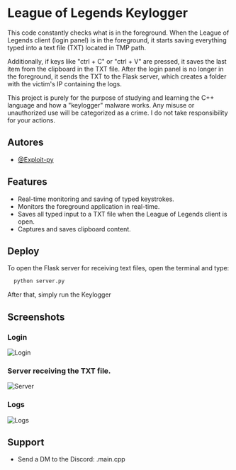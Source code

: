 
# League of Legends Keylogger

This code constantly checks what is in the foreground. When the League of Legends client (login panel) is in the foreground, it starts saving everything typed into a text file (TXT) located in TMP path.

Additionally, if keys like "ctrl + C" or "ctrl + V" are pressed, it saves the last item from the clipboard in the TXT file. After the login panel is no longer in the foreground, it sends the TXT to the Flask server, which creates a folder with the victim's IP containing the logs.

This project is purely for the purpose of studying and learning the C++ language and how a "keylogger" malware works. Any misuse or unauthorized use will be categorized as a crime. I do not take responsibility for your actions.

## Autores

- [@Exploit-py](https://www.github.com/exploit-py)


## Features

- Real-time monitoring and saving of typed keystrokes.
- Monitors the foreground application in real-time.
- Saves all typed input to a TXT file when the League of Legends client is open.
- Captures and saves clipboard content.


## Deploy

To open the Flask server for receiving text files, open the terminal and type:

```bash
  python server.py
```
After that, simply run the Keylogger
## Screenshots

### Login
![Login](https://cdn.discordapp.com/attachments/933791098827059204/1184967215225770054/image.png?ex=658de5b7&is=657b70b7&hm=faba200e9daeefb993dfd43d1c6762637290bf6828853158794d9a6d38c1f0a3&)

### Server receiving the TXT file.
![Server](https://cdn.discordapp.com/attachments/933791098827059204/1184968667163799572/image.png?ex=658de711&is=657b7211&hm=c456314e8ae6a47b34ccfabb6af7dab109e31c3f0ee211a6712b5f14d38b1eea&)

### Logs
![Logs](https://cdn.discordapp.com/attachments/933791098827059204/1184969493303263434/image.png?ex=658de7d6&is=657b72d6&hm=e1dfb0206bf4f839aab2405b1b0ec80ac525769b76b699517967a83a783fae75&)
## Support

- Send a DM to the Discord: .main.cpp
